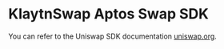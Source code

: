 # KlaytnSwap Aptos Swap SDK

You can refer to the Uniswap SDK documentation [uniswap.org](https://docs.uniswap.org/sdk/2.0.0/).
